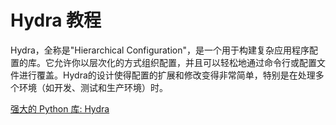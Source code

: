 # Hydra 教程

<show-structure depth="3"/>

Hydra，全称是"Hierarchical Configuration"，是一个用于构建复杂应用程序配置的库。它允许你以层次化的方式组织配置，并且可以轻松地通过命令行或配置文件进行覆盖。Hydra的设计使得配置的扩展和修改变得非常简单，特别是在处理多个环境（如开发、测试和生产环境）时。


<seealso>
<category ref="ref_docs">
    <a href="https://mp.weixin.qq.com/s/6zc5XrET-biyjRXJRTlgTw">强大的 Python 库: Hydra</a>
</category>
<category ref="ref_github">
</category>
<category ref="ref_issues">
</category>
<category ref="ref_hf">
</category>
<category ref="ref_ms">
</category>
</seealso>




